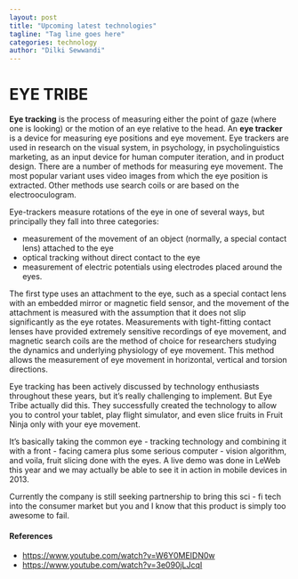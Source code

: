 ```yaml
---
layout: post
title: "Upcoming latest technologies"
tagline: "Tag line goes here"
categories: technology
author: "Dilki Sewwandi"
---
```

# EYE TRIBE

**Eye tracking** is the process of measuring either the point of gaze (where one is looking) or the motion of an eye relative to the head. An **eye tracker** is a device for measuring eye positions and eye movement. Eye trackers are used in research on the visual system, in psychology, in  psycholinguistics marketing, as an input device for human computer iteration, and in product design. There are a number of methods for measuring eye movement.  The most popular variant uses video images from which the eye position is extracted. Other methods use search coils or are based on the electrooculogram.

Eye-trackers measure rotations of the eye in one of several ways, but principally they fall into three categories: 
* measurement of the movement of an object (normally, a special contact lens) attached to the eye
* optical tracking without direct contact to the eye 
* measurement of electric potentials using electrodes placed around the eyes.

The first type uses an attachment to the eye, such as a special contact lens with an embedded mirror or magnetic field sensor, and the movement of the attachment is measured with the assumption that it does not slip significantly as the eye rotates. Measurements with tight-fitting contact lenses have provided extremely sensitive recordings of eye movement, and magnetic search coils are the method of choice for researchers studying the dynamics and underlying physiology of eye movement. This method allows the measurement of eye movement in horizontal, vertical and torsion directions.

Eye tracking has been actively discussed by technology enthusiasts throughout these years, but it’s really challenging to implement. But Eye Tribe actually did this. They successfully created the technology to allow you to control your tablet, play flight simulator, and even slice fruits in Fruit Ninja only with your eye movement. 

It’s basically taking the common eye - tracking technology and combining it with a front - facing camera plus some serious computer - vision algorithm, and voila, fruit slicing done with the eyes. A live demo was done in LeWeb this year and we may actually be able to see it in action in mobile devices in 2013.

Currently the company is still seeking partnership to bring this sci - fi tech into the consumer market but you and I know that this product is simply too awesome to fail.

#### References
* <https://www.youtube.com/watch?v=W6Y0MEIDN0w>
* <https://www.youtube.com/watch?v=3e090jLJcqI>
